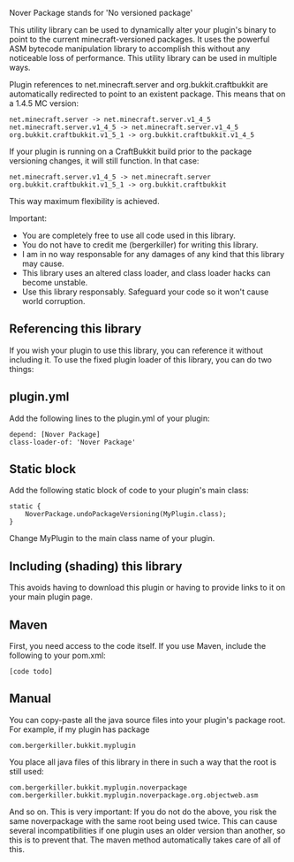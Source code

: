 Nover Package stands for 'No versioned package'

This utility library can be used to dynamically alter your plugin's binary to 
point to the current minecraft-versioned packages. It uses the powerful ASM
bytecode manipulation library to accomplish this without any noticeable loss 
of performance. This utility library can be used in multiple ways.

Plugin references to net.minecraft.server and org.bukkit.craftbukkit are automatically 
redirected to point to an existent package. This means that on a 1.4.5 MC version:

    net.minecraft.server -> net.minecraft.server.v1_4_5
    net.minecraft.server.v1_4_5 -> net.minecraft.server.v1_4_5
    org.bukkit.craftbukkit.v1_5_1 -> org.bukkit.craftbukkit.v1_4_5
    
If your plugin is running on a CraftBukkit build prior to the package versioning changes, 
it will still function. In that case:

    net.minecraft.server.v1_4_5 -> net.minecraft.server
    org.bukkit.craftbukkit.v1_5_1 -> org.bukkit.craftbukkit
    
This way maximum flexibility is achieved.

Important:
* You are completely free to use all code used in this library.
* You do not have to credit me (bergerkiller) for writing this library.
* I am in no way responsable for any damages of any kind that this library may cause.
* This library uses an altered class loader, and class loader hacks can become unstable.
* Use this library responsably. Safeguard your code so it won't cause world corruption.

Referencing this library
-----------------

If you wish your plugin to use this library, you can reference it without including it.
To use the fixed plugin loader of this library, you can do two things:

plugin.yml
-------

Add the following lines to the plugin.yml of your plugin:

    depend: [Nover Package]
    class-loader-of: 'Nover Package'

Static block
-------

Add the following static block of code to your plugin's main class:

    static {
        NoverPackage.undoPackageVersioning(MyPlugin.class);
    }

Change MyPlugin to the main class name of your plugin.

Including (shading) this library
-----------------

This avoids having to download this plugin or having to provide links to it on your main plugin page.

Maven
-------

First, you need access to the code itself. If you use Maven, include the following to your pom.xml:

    [code todo]

Manual
-------

You can copy-paste all the java source files into your plugin's package root.
For example, if my plugin has package

    com.bergerkiller.bukkit.myplugin
    
You place all java files of this library in there in such a way that the root is still used:

    com.bergerkiller.bukkit.myplugin.noverpackage
    com.bergerkiller.bukkit.myplugin.noverpackage.org.objectweb.asm
    
And so on. This is very important: If you do not do the above, you risk the same noverpackage with the same root being used twice.
This can cause several incompatibilities if one plugin uses an older version than another, so this is to prevent that.
The maven method automatically takes care of all of this.